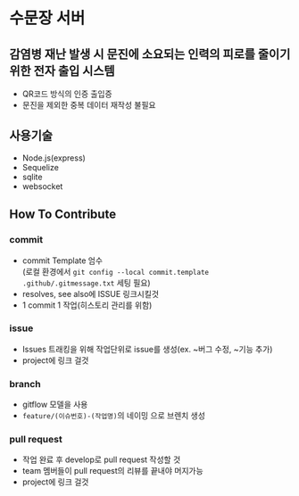 # 수문장 서버

## 감염병 재난 발생 시 문진에 소요되는 인력의 피로를 줄이기 위한 전자 출입 시스템
- QR코드 방식의 인증 출입증
- 문진을 제외한 중복 데이터 재작성 불필요

## 사용기술
- Node.js(express)
- Sequelize
- sqlite
- websocket

## How To Contribute
### commit
- commit Template 엄수   
(로컬 환경에서 `git config --local commit.template .github/.gitmessage.txt` 세팅 필요)
- resolves, see also에 ISSUE 링크시킬것
- 1 commit 1 작업(히스토리 관리를 위함)

### issue
- Issues 트래킹을 위해 작업단위로 issue를 생성(ex. ~버그 수정, ~기능 추가)
- project에 링크 걸것

### branch
- gitflow 모델을 사용
- `feature/(이슈번호)-(작업명)`의 네이밍 으로 브렌치 생성

### pull request
- 작업 완료 후 develop로 pull request 작성할 것
- team 멤버들이 pull request의 리뷰를 끝내야 머지가능
- project에 링크 걸것
